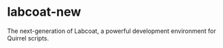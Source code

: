 labcoat-new
===========

The next-generation of Labcoat, a powerful development environment for Quirrel scripts.
